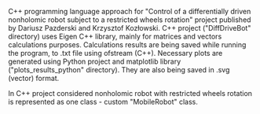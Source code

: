 C++ programming language approach for "Control of a differentially driven nonholomic robot subject to a restricted wheels rotation" project published by Dariusz Pazderski and Krzysztof Kozłowski.
C++ project ("DiffDriveBot" directory) uses Eigen C++ library, mainly for matrices and vectors calculations purposes. 
Calculations results are being saved while running the program, to .txt file  using ofstream (C++). 
Necessary plots are generated using Python project and matplotlib library ("plots_results_python" directory). They are also being saved in .svg (vector) format.

In C++ project considered nonholomic robot with restricted wheels rotation is represented as one class - custom "MobileRobot" class.

